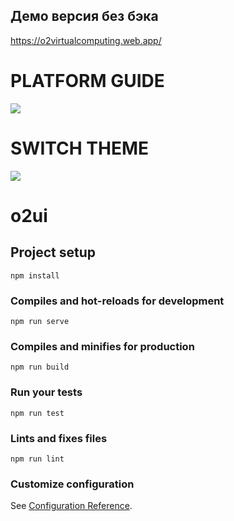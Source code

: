 ## Демо версия без бэка
https://o2virtualcomputing.web.app/

# PLATFORM GUIDE
![](guide.gif)

# SWITCH THEME
![](switchtheme.gif)

# o2ui

## Project setup
```
npm install
```

### Compiles and hot-reloads for development
```
npm run serve
```

### Compiles and minifies for production
```
npm run build
```

### Run your tests
```
npm run test
```

### Lints and fixes files
```
npm run lint
```

### Customize configuration
See [Configuration Reference](https://cli.vuejs.org/config/).
